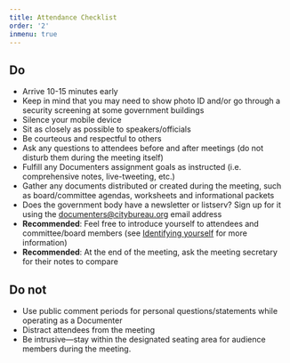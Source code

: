 ```yaml
---
title: Attendance Checklist
order: '2'
inmenu: true
---
```

## Do

* Arrive 10-15 minutes early
* Keep in mind that you may need to show photo ID and/or go through a security screening at some government buildings
* Silence your mobile device
* Sit as closely as possible to speakers/officials
* Be courteous and respectful to others
* Ask any questions to attendees before and after meetings (do not disturb them during the meeting itself)
* Fulfill any Documenters assignment goals as instructed (i.e. comprehensive notes, live-tweeting, etc.)
* Gather any documents distributed or created during the meeting, such as board/committee agendas, worksheets and informational packets
* Does the government body have a newsletter or listserv? Sign up for it using the documenters@citybureau.org email address
* **Recommended**: Feel free to introduce yourself to attendees and committee/board members (see [Identifying yourself](/on-assignment/identifying-yourself/) for more information)
* **Recommended**: At the end of the meeting, ask the meeting secretary for their notes to compare

## Do not

* Use public comment periods for personal questions/statements while operating as a Documenter
* Distract attendees from the meeting
* Be intrusive—stay within the designated seating area for audience members during the meeting.

